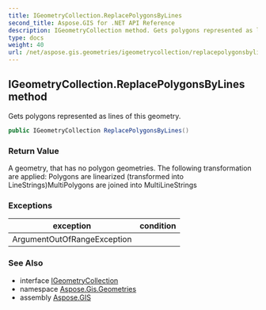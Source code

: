 ```yaml
---
title: IGeometryCollection.ReplacePolygonsByLines
second_title: Aspose.GIS for .NET API Reference
description: IGeometryCollection method. Gets polygons represented as lines of this geometry
type: docs
weight: 40
url: /net/aspose.gis.geometries/igeometrycollection/replacepolygonsbylines/
---
```

## IGeometryCollection.ReplacePolygonsByLines method

Gets polygons represented as lines of this geometry.

```csharp
public IGeometryCollection ReplacePolygonsByLines()
```

### Return Value

A geometry, that has no polygon geometries. The following transformation are applied: Polygons are linearized (transformed into LineStrings)MultiPolygons are joined into MultiLineStrings

### Exceptions

| exception | condition |
| --- | --- |
| ArgumentOutOfRangeException |  |

### See Also

* interface [IGeometryCollection](../)
* namespace [Aspose.Gis.Geometries](../../igeometrycollection/)
* assembly [Aspose.GIS](../../../)


